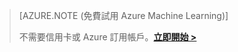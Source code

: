 >[AZURE.NOTE (免費試用 Azure Machine Learning)]
>
>不需要信用卡或 Azure 訂用帳戶。<a href="https://studio.azureml.net/Home" target="_blank">**立即開始 >**</a>

<!---HONumber=August15_HO6-->